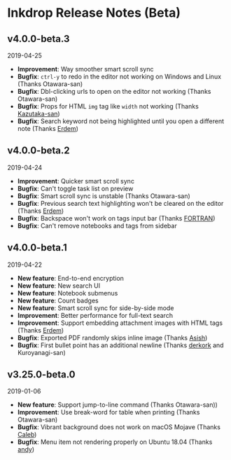 # Inkdrop Release Notes (Beta)

## v4.0.0-beta.3
2019-04-25

* **Improvement**: Way smoother smart scroll sync
* **Bugfix**: `ctrl-y` to redo in the editor not working on Windows and Linux (Thanks Otawara-san)
* **Bugfix**: Dbl-clicking urls to open on the editor not working (Thanks Otawara-san)
* **Bugfix**: Props for HTML `img` tag like `width` not working (Thanks [Kazutaka-san](https://forum.inkdrop.app/t/resizing-images-by-using-html-tag/1167/))
* **Bugfix**: Search keyword not being highlighted until you open a different note (Thanks [Erdem](https://forum.inkdrop.app/t/previous-search-history/1126/3))

## v4.0.0-beta.2
2019-04-24

* **Improvement**: Quicker smart scroll sync
* **Bugfix**: Can't toggle task list on preview
* **Bugfix**: Smart scroll sync is unstable (Thanks Otawara-san)
* **Bugfix**: Previous search text highlighting won't be cleared on the editor (Thanks [Erdem](https://forum.inkdrop.app/t/previous-search-history/1126))
* **Bugfix**: Backspace won't work on tags input bar (Thanks [FORTRAN](https://forum.inkdrop.app/t/tag-removal-not-working/1134))
* **Bugfix**: Can't remove notebooks and tags from sidebar

## v4.0.0-beta.1
2019-04-22

* **New feature**: End-to-end encryption
* **New feature**: New search UI
* **New feature**: Notebook submenus
* **New feature**: Count badges
* **New feature**: Smart scroll sync for side-by-side mode
* **Improvement**: Better performance for full-text search
* **Improvement**: Support embedding attachment images with HTML tags (Thanks [Erdem](https://forum.inkdrop.app/t/images-in-html-tag/1096))
* **Bugfix**: Exported PDF randomly skips inline image (Thanks [Asish](https://forum.inkdrop.app/t/exported-pdf-randomly-skips-inline-images/1070))
* **Bugfix**: First bullet point has an additional newline (Thanks [derkork](https://forum.inkdrop.app/t/first-bullet-point-has-an-additional-newline/1068) and Kuroyanagi-san)

## v3.25.0-beta.0
2019-01-06

* **New feature**: Support jump-to-line command (Thanks Otawara-san))
* **Improvement**: Use break-word for table when printing (Thanks Otawara-san)
* **Bugfix**: Vibrant background does not work on macOS Mojave (Thanks [Caleb](https://forum.inkdrop.app/t/vibrant-dark-ui-rendering-issue/187))
* **Bugfix**: Menu item not rendering properly on Ubuntu 18.04 (Thanks [andy](https://forum.inkdrop.app/t/menu-item-rendering-problem-on-ubuntu-18-04/556))
